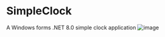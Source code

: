# SimpleClock
A Windows forms .NET 8.0 simple clock application
![image](https://github.com/Bluewave2/SimpleClock/assets/83724034/3b0dbb0c-e5cc-4e03-aa1c-1e87f235e955)
